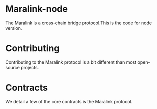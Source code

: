 # Maralink-node

The Maralink is a cross-chain bridge protocol.This is the code for node version.

# Contributing

Contributing to the Maralink protocol is a bit different than most open-source projects.

# Contracts

We detail a few of the core contracts is the Maralink protocol.